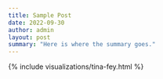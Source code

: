 ```yaml
---
title: Sample Post
date: 2022-09-30
author: admin
layout: post
summary: "Here is where the summary goes."
---
```

{% include visualizations/tina-fey.html %}